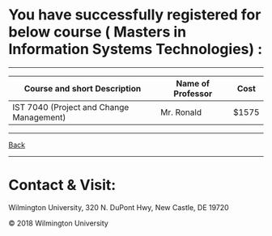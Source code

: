 # You have successfully registered for below course ( Masters in  Information Systems Technologies) :

---

|Course and short Description| Name of Professor |Cost | 
|---| --- | --- |
|IST 7040 (Project and Change Management) | Mr. Ronald | $1575|

---

[Back](https://tuojeanbaptiste.github.io/TeamC/msist.html)

---

# Contact & Visit: 
Wilmington University, 
320 N. 
DuPont Hwy, 
New Castle, DE 19720 

<div>
   &copy; 2018 Wilmington University
</div>
